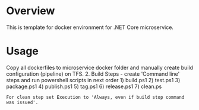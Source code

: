 # Overview

This is template for docker environment for .NET Core microservice.

# Usage

Copy all dockerfiles to microservice docker folder and manually create build configuration (pipeline) on TFS. 
2. Build Steps - create 'Command line' steps and run powershell scripts in next order 
    1) build.ps1
    2) test.ps1
    3) package.ps1
    4) publish.ps1
    5) tag.ps1
    6) release.ps1
    7) clean.ps
    
    For clean step set Execution to 'Always, even if build stop command was issued'.